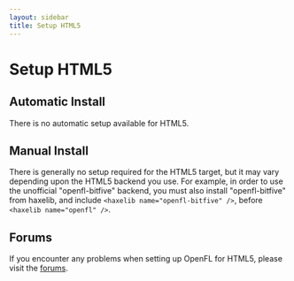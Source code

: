 ```yaml
---
layout: sidebar
title: Setup HTML5
---
```


# Setup HTML5

## Automatic Install

There is no automatic setup available for HTML5.

## Manual Install

There is generally no setup required for the HTML5 target, but it may vary depending upon the HTML5 backend you use. For example, in order to use the unofficial "openfl-bitfive" backend, you must also install "openfl-bitfive" from haxelib, and include `<haxelib name="openfl-bitfive" />`, before `<haxelib name="openfl" />`.

## Forums

If you encounter any problems when setting up OpenFL for HTML5, please visit the [forums](http://community.openfl.org/c/help).
